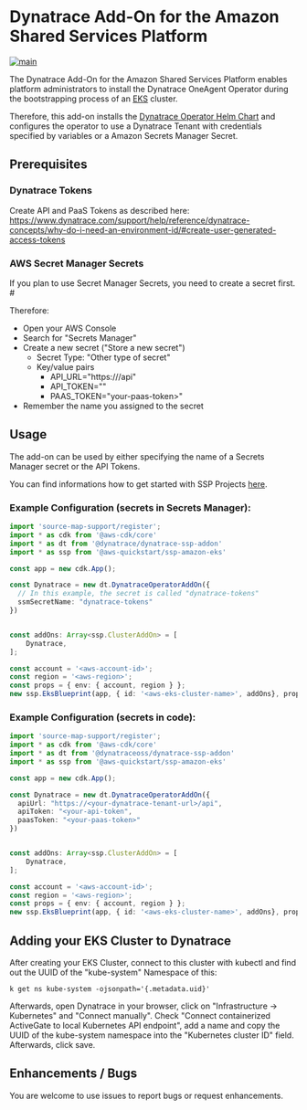 # Dynatrace Add-On for the Amazon Shared Services Platform
[![main](https://github.com/dynatrace-oss/dynatrace-ssp-addon/actions/workflows/main.yml/badge.svg)](https://github.com/dynatrace-oss/dynatrace-ssp-addon/actions/workflows/main.yml)

The Dynatrace Add-On for the Amazon Shared Services Platform enables platform administrators to install the Dynatrace OneAgent Operator during the bootstrapping process of an [EKS](https://aws.amazon.com/eks/) cluster.

Therefore, this add-on installs the [Dynatrace Operator Helm Chart](https://github.com/Dynatrace/helm-charts/tree/master/dynatrace-operator) and configures the operator to use a Dynatrace Tenant with credentials specified by variables or a Amazon Secrets Manager Secret.

## Prerequisites

### Dynatrace Tokens
Create API and PaaS Tokens as described here: https://www.dynatrace.com/support/help/reference/dynatrace-concepts/why-do-i-need-an-environment-id/#create-user-generated-access-tokens

### AWS Secret Manager Secrets
If you plan to use Secret Manager Secrets, you need to create a secret first. #

Therefore:
* Open your AWS Console
* Search for "Secrets Manager"
* Create a new secret ("Store a new secret")
  * Secret Type: "Other type of secret"
  * Key/value pairs
    * API_URL="https://<dynatrace-tenant-url>/api"
    * API_TOKEN="<your-api-token>"
    * PAAS_TOKEN="your-paas-token>"
* Remember the name you assigned to the secret

## Usage
The add-on can be used by either specifying the name of a Secrets Manager secret or the API Tokens.

You can find informations how to get started with SSP Projects [here](https://aws-quickstart.github.io/ssp-amazon-eks/getting-started/). 

### Example Configuration (secrets in Secrets Manager):
```typescript
import 'source-map-support/register';
import * as cdk from '@aws-cdk/core'
import * as dt from '@dynatrace/dynatrace-ssp-addon'
import * as ssp from '@aws-quickstart/ssp-amazon-eks'

const app = new cdk.App();

const Dynatrace = new dt.DynatraceOperatorAddOn({
  // In this example, the secret is called "dynatrace-tokens"
  ssmSecretName: "dynatrace-tokens"
})


const addOns: Array<ssp.ClusterAddOn> = [
    Dynatrace,
];

const account = '<aws-account-id>';
const region = '<aws-region>';
const props = { env: { account, region } };
new ssp.EksBlueprint(app, { id: '<aws-eks-cluster-name>', addOns}, props);
```

### Example Configuration (secrets in code):

```typescript
import 'source-map-support/register';
import * as cdk from '@aws-cdk/core'
import * as dt from '@dynatraceoss/dynatrace-ssp-addon'
import * as ssp from '@aws-quickstart/ssp-amazon-eks'

const app = new cdk.App();

const Dynatrace = new dt.DynatraceOperatorAddOn({
  apiUrl: "https://<your-dynatrace-tenant-url>/api",
  apiToken: "<your-api-token",
  paasToken: "<your-paas-token>"
})


const addOns: Array<ssp.ClusterAddOn> = [
    Dynatrace,
];

const account = '<aws-account-id>';
const region = '<aws-region>';
const props = { env: { account, region } };
new ssp.EksBlueprint(app, { id: '<aws-eks-cluster-name>', addOns}, props);
```

## Adding your EKS Cluster to Dynatrace
After creating your EKS Cluster, connect to this cluster with kubectl and find out the UUID of the "kube-system" Namespace of this:
```
k get ns kube-system -ojsonpath='{.metadata.uid}'
```

Afterwards, open Dynatrace in your browser, click on "Infrastructure -> Kubernetes" and "Connect manually". Check "Connect containerized ActiveGate to local Kubernetes API endpoint", add a name and copy the UUID of the kube-system namespace into the "Kubernetes cluster ID" field. Afterwards, click save.

## Enhancements / Bugs 
You are welcome to use issues to report bugs or request enhancements.
